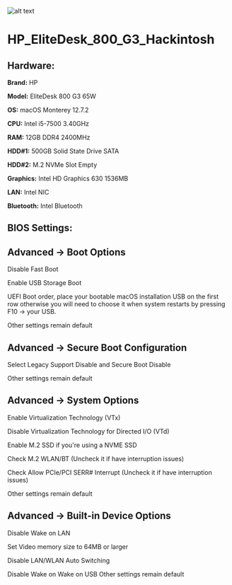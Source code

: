 
![alt text]([http://url/to/img.png](https://github.com/MrrZed0/HP_EliteDesk_800_G3_Hackintosh/blob/main/Untitled-2%20copy.jpg))

# HP_EliteDesk_800_G3_Hackintosh

## Hardware:

**Brand:** HP

**Model:** EliteDesk 800 G3 65W

**OS:** macOS Monterey 12.7.2

**CPU:** Intel i5-7500 3.40GHz

**RAM:** 12GB DDR4 2400MHz

**HDD#1:** 500GB Solid State Drive SATA

**HDD#2:** M.2 NVMe Slot Empty

**Graphics:** Intel HD Graphics 630 1536MB

**LAN:** Intel NIC

**Bluetooth:** Intel Bluetooth

## BIOS Settings:

## **Advanced → Boot Options**

Disable Fast Boot

Enable USB Storage Boot

UEFI Boot order, place your bootable macOS installation USB on the first row otherwise you will need to choose it when system restarts by pressing F10 → your USB.

Other settings remain default

## **Advanced → Secure Boot Configuration**

Select Legacy Support Disable and Secure Boot Disable

Other settings remain default

## **Advanced → System Options**

Enable Virtualization Technology (VTx)

Disable Virtualization Technology for Directed I/O (VTd)

Enable M.2 SSD if you're using a NVME SSD

Check M.2 WLAN/BT (Uncheck it if have interruption issues)

Check Allow PCIe/PCI SERR# Interrupt (Uncheck it if have interruption issues)

Other settings remain default

## **Advanced → Built-in Device Options**

Disable Wake on LAN

Set Video memory size to 64MB or larger

Disable LAN/WLAN Auto Switching

Disable Wake on Wake on USB
Other settings remain default
